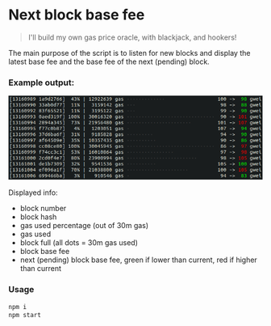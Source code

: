 # Next block base fee

> I'll build my own gas price oracle, with blackjack, and hookers!

The main purpose of the script is to listen for new blocks and display the latest base fee and the base fee of the next (pending) block.

### Example output:

![screenshot](screenshot.png)

Displayed info:

- block number
- block hash
- gas used percentage (out of 30m gas)
- gas used
- block full (all dots = 30m gas used)
- block base fee
- next (pending) block base fee, green if lower than current, red if higher than current

### Usage

```
npm i
npm start
```
